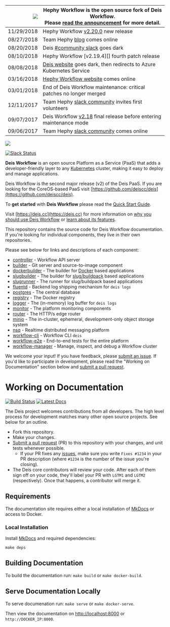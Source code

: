 
|![](https://upload.wikimedia.org/wikipedia/commons/thumb/1/17/Warning.svg/156px-Warning.svg.png) | Hephy Workflow is the open source fork of Deis Workflow.<br />Please [read the announcement][] for more detail. |
|---:|---|
| 11/29/2018 | Hephy Workflow [v2.20.0][] new release |
| 08/27/2018 | Team Hephy [blog][] comes online |
| 08/20/2018 | Deis [#community slack][] goes dark |
| 08/10/2018 | Hephy Workflow [v2.19.4][] fourth patch release |
| 08/08/2018 | [Deis website][] goes dark, then redirects to Azure Kubernetes Service |
| 03/16/2018 | [Hephy Workflow website][] comes online |
| 03/01/2018 | End of Deis Workflow maintenance: critical patches no longer merged |
| 12/11/2017 | Team Hephy [slack community][] invites first volunteers |
| 09/07/2017 | Deis Workflow [v2.18][] final release before entering maintenance mode |
| 09/06/2017 | Team Hephy [slack community][] comes online |

![](https://raw.githubusercontent.com/deiscc/workflow/master/themes/deis/static/img/deis_logo.png)

[![Slack Status](https://slack.deiscc.com/badge.svg)](https://slack.deiscc.com/)

**Deis Workflow** is an open source Platform as a Service (PaaS) that adds a developer-friendly layer to any [Kubernetes][k8s-home] cluster, making it easy to deploy and manage applications.

Deis Workflow is the second major release (v2) of the Deis PaaS. If you are looking for the CoreOS-based PaaS visit [https://github.com/deiscc/deis](https://github.com/deiscc/deis).

To **get started** with **Deis Workflow** please read the [Quick Start Guide](https://deis.cc/docs/workflow/quickstart/).

Visit [https://deis.cc](https://deis.cc) for more information on [why you should use Deis Workflow](https://deis.cc/why-deis/) or [learn about its features](https://deis.cc/how-it-works/).

This repository contains the source code for Deis Workflow documentation. If you're looking for individual components, they live in their own repositories.

Please see below for links and descriptions of each component:

- [controller](https://github.com/deiscc/controller) - Workflow API server
- [builder](https://github.com/deiscc/builder) - Git server and source-to-image component
- [dockerbuilder](https://github.com/deiscc/dockerbuilder) - The builder for [Docker](https://www.docker.com/) based applications
- [slugbuilder](https://github.com/deiscc/slugbuilder) - The builder for [slug/buildpack](https://devcenter.heroku.com/articles/slug-compiler) based applications
- [slugrunner](https://github.com/deiscc/slugrunner) - The runner for slug/buildpack based applications
- [fluentd](https://github.com/deiscc/fluentd) - Backend log shipping mechanism for `deis logs`
- [postgres](https://github.com/deiscc/postgres) - The central database
- [registry](https://github.com/deiscc/registry) - The Docker registry
- [logger](https://github.com/deiscc/logger) - The (in-memory) log buffer for `deis logs`
- [monitor](https://github.com/deiscc/monitor) - The platform monitoring components
- [router](https://github.com/deiscc/router) - The HTTP/s edge router
- [minio](https://github.com/deiscc/minio) - The in-cluster, ephemeral, development-only object storage system
- [nsq](https://github.com/deiscc/nsq) - Realtime distributed messaging platform
- [workflow-cli](https://github.com/deiscc/workflow-cli) - Workflow CLI `deis`
- [workflow-e2e](https://github.com/deiscc/workflow-e2e) - End-to-end tests for the entire platform
- [workflow-manager](https://github.com/deiscc/workflow-manager) - Manage, inspect, and debug a Workflow cluster

We welcome your input! If you have feedback, please [submit an issue][issues]. If you'd like to participate in development, please read the "Working on Documentation" section below and [submit a pull request][prs].

# Working on Documentation

[![Build Status](https://travis-ci.org/deis/workflow.svg?branch=master)](https://travis-ci.org/deis/workflow)
[![Latest Docs](http://img.shields.io/badge/docs-latest-fc1e5e.svg)](http://docs-v2.readthedocs.org/en/latest/)

The Deis project welcomes contributions from all developers. The high level process for development matches many other open source projects. See below for an outline.

* Fork this repository.
* Make your changes.
* [Submit a pull request][prs] (PR) to this repository with your changes, and unit tests whenever possible.
	* If your PR fixes any [issues][issues], make sure you write `Fixes #1234` in your PR description (where `#1234` is the number of the issue you're closing).
* The Deis core contributors will review your code. After each of them sign off on your code, they'll label your PR with `LGTM1` and `LGTM2` (respectively). Once that happens, a contributor will merge it.

## Requirements

The documentation site requires either a local installation of [MkDocs][] or access to Docker.

### Local Installation

Install [MkDocs][] and required dependencies:

```
make deps
```

## Building Documentation

To build the documentation run: `make build` or `make docker-build`.

## Serve Documentation Locally

To serve documenation run: `make serve` or `make docker-serve`.

Then view the documentation on [http://localhost:8000](http://localhost:8000) or `http://DOCKER_IP:8000`.

[k8s-home]: http://kubernetes.io
[install-k8s]: http://kubernetes.io/gettingstarted/
[mkdocs]: http://www.mkdocs.org/
[issues]: https://github.com/deiscc/workflow/issues
[prs]: https://github.com/deiscc/workflow/pulls
[Deis website]: http://deis.cc/
[blog]: https://blog.deiscc.info/blog/
[read the announcement]: https://blog.deiscc.info/blog/posts/announcements/hephy-workflow-deis-fork.html
[#community slack]: https://slack.deis.cc/
[slack community]: https://slack.deiscc.com/
[v2.18]: https://github.com/deiscc/workflow/releases/tag/v2.18.0
[Hephy Workflow website]: https://web.deiscc.com
[v2.19.0]: https://gist.github.com/Cryptophobia/24c204583b18b9fc74c629fb2b62dfa3
[v2.20.0]: https://gist.github.com/Cryptophobia/667cc30f42dc38d6784212eea00bfc58
